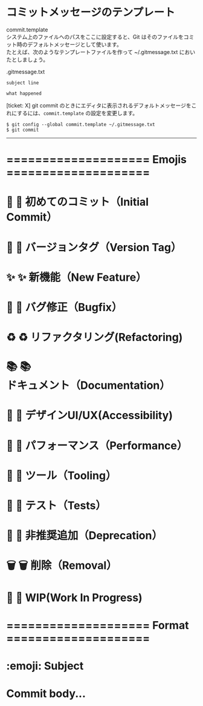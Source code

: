 # コミットメッセージのテンプレート
commit.template  
システム上のファイルへのパスをここに設定すると、Git はそのファイルをコミット時のデフォルトメッセージとして使います。   
たとえば、次のようなテンプレートファイルを作って ~/.gitmessage.txt においたとしましょう。  

.gitmessage.txt
```
subject line

what happened
```
[ticket: X]
git commit のときにエディタに表示されるデフォルトメッセージをこれにするには、`commit.template` の設定を変更します。
```
$ git config --global commit.template ~/.gitmessage.txt
$ git commit
```
---

# ==================== Emojis ====================
# 🎉  :tada: 初めてのコミット（Initial Commit）
# 🔖  :bookmark: バージョンタグ（Version Tag）
# ✨  :sparkles: 新機能（New Feature）
# 🐛  :bug: バグ修正（Bugfix）
# ♻️  :recycle: リファクタリング(Refactoring)
# 📚  :books: ドキュメント（Documentation）
# 🎨  :art: デザインUI/UX(Accessibility)
# 🐎  :horse: パフォーマンス（Performance）
# 🔧  :wrench: ツール（Tooling）
# 🚨  :rotating_light: テスト（Tests）
# 💩  :hankey: 非推奨追加（Deprecation）
# 🗑️  :wastebasket: 削除（Removal）
# 🚧  :construction: WIP(Work In Progress)


# ==================== Format ====================
# :emoji: Subject
#
# Commit body...
